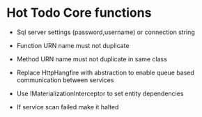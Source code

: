 ﻿# Hot Todo Core functions
* Sql server settings (password,username) or connection string
* Function URN name must not duplicate
* Method URN name must not duplicate in same class
* Replace HttpHangfire with abstraction to enable queue based communication between services


* Use IMaterializationInterceptor to set entity dependencies
* If service scan failed make it halted